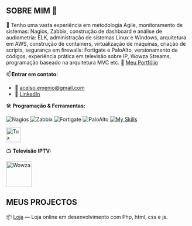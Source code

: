 ## SOBRE MIM 👋
🧠 Tenho uma vasta experiência em metodologia Agile, monitoramento de sistemas: Nagios, Zabbix, construção de dashboard e análise de audiometria: ELK, administração de sistemas Linux e Windows, arquitetura em AWS, construção de containers, virtualização de máquinas, criação de scripts, segurança em firewalls: Fortigate e PaloAlto, versionamento de códigos, experiência prática em televisão sobre IP, Wowza Streams, programação baseado na arquitetura MVC etc.
🔗 [Meu Portfólio](https://acaluege.github.io/portfolio/)

📫**Entrar em contato:**
- 📧 [acelso.emenio@gmail.com](mailto:acelso.emenio@gmail.com)  
- 🔗 [LinkedIn](https://linkedin.com/in/afonso-c-272b3254)

🛠️ **Programação & Ferramentas:**

![Nagios](https://img.shields.io/badge/Nagios-monitoring-blue)
![Zabbix](https://img.shields.io/badge/Zabbix-monitoring-red)
![Fortigate](https://img.shields.io/badge/Fortigate-firewall-lightgrey)
![PaloAlto](https://img.shields.io/badge/PaloAlto-firewall-yellow)
[![My Skills](https://skillicons.dev/icons?i=php,js,html,css,aws,docker,nginx,wowza,nordija)](https://skillicons.dev)

<img src="https://upload.wikimedia.org/wikipedia/commons/3/35/Tux.svg" alt="Tux Linux" width="40"/>


📺 **Televisão IPTV:**

<img src="https://seekvectorlogo.net/wp-content/uploads/2019/09/wowza-media-systems-vector-logo.png" alt="Wowza" height="70"/>

## MEUS PROJECTOS 
📦 [Loja](https://github.com/portugalgit/eshop) — Loja online em desenvolvimento com Php, html, css e js.





